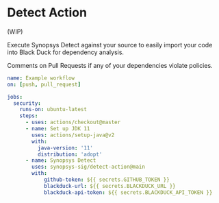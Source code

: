 # Detect Action

(WIP)

Execute Synopsys Detect against your source to easily import your code into Black Duck for dependency analysis.

Comments on Pull Requests if any of your dependencies violate policies.

```yaml
name: Example workflow
on: [push, pull_request]

jobs:
  security:
    runs-on: ubuntu-latest
    steps:
      - uses: actions/checkout@master
      - name: Set up JDK 11
        uses: actions/setup-java@v2
        with:
          java-version: '11'
          distribution: 'adopt'
      - name: Synopsys Detect
        uses: synopsys-sig/detect-action@main
        with:
            github-token: ${{ secrets.GITHUB_TOKEN }}
            blackduck-url: ${{ secrets.BLACKDUCK_URL }}
            blackduck-api-token: ${{ secrets.BLACKDUCK_API_TOKEN }}
```